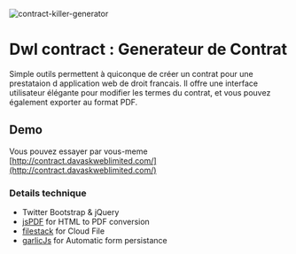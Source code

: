 ![contract-killer-generator](https://cloud.githubusercontent.com/assets/1778633/7248567/f3185d94-e83d-11e4-8707-68ef1f0f46be.png)

# Dwl contract : Generateur de Contrat #

Simple outils permettent à quiconque de créer un contrat pour une prestataion d application web de droit francais. Il offre une interface utilisateur élégante pour modifier les termes du contrat, et vous pouvez également exporter au format PDF.

## Demo

Vous pouvez essayer par vous-meme [http://contract.davaskweblimited.com/](http://contract.davaskweblimited.com/)

### Details technique

- Twitter Bootstrap & jQuery
- [jsPDF](https://parall.ax/products/jspdf) for HTML to PDF conversion
- [filestack](https://www.filestack.com/) for Cloud File
- [garlicJs](http://garlicjs.org/) for Automatic form persistance

